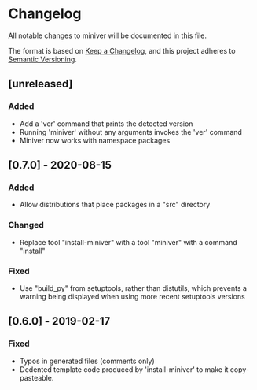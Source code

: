 # Changelog
All notable changes to miniver will be documented in this file.

The format is based on [Keep a Changelog](https://keepachangelog.com/en/1.0.0/),
and this project adheres to [Semantic Versioning](https://semver.org/spec/v2.0.0.html).

## [unreleased]
### Added
- Add a 'ver' command that prints the detected version
- Running 'miniver' without any arguments invokes the 'ver' command
- Miniver now works with namespace packages

## [0.7.0] - 2020-08-15
### Added
- Allow distributions that place packages in a "src" directory
### Changed
- Replace tool "install-miniver" with a tool "miniver" with a command "install"
### Fixed
- Use "build_py" from setuptools, rather than distutils, which prevents a warning
  being displayed when using more recent setuptools versions

## [0.6.0] - 2019-02-17
### Fixed
- Typos in generated files (comments only)
- Dedented template code produced by 'install-miniver' to make it copy-pasteable.
